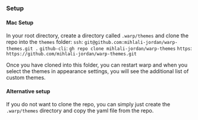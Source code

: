### Setup

#### Mac Setup

In your root directory, create a directory called `.warp/themes` and clone the repo into the `themes` folder:
`ssh`: `git@github.com:mihlali-jordan/warp-themes.git .`
`github-cli`: `gh repo clone mihlali-jordan/warp-themes`
`https`: `https://github.com/mihlali-jordan/warp-themes.git`

Once you have cloned into this folder, you can restart warp and when you select the themes in appearance settings, you will see the additional list of custom themes.

#### Alternative setup

If you do not want to clone the repo, you can simply just create the `.warp/themes` directory and copy the yaml file from the repo.
